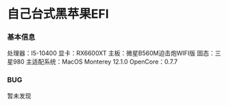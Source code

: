 # 自己台式黑苹果EFI

### 基本信息
处理器：I5-10400
显卡：RX6600XT
主板：微星B560M迫击炮WIFI版
固态：三星980
主适配系统：MacOS Monterey 12.1.0
OpenCore：0.7.7

### BUG
暂未发现
